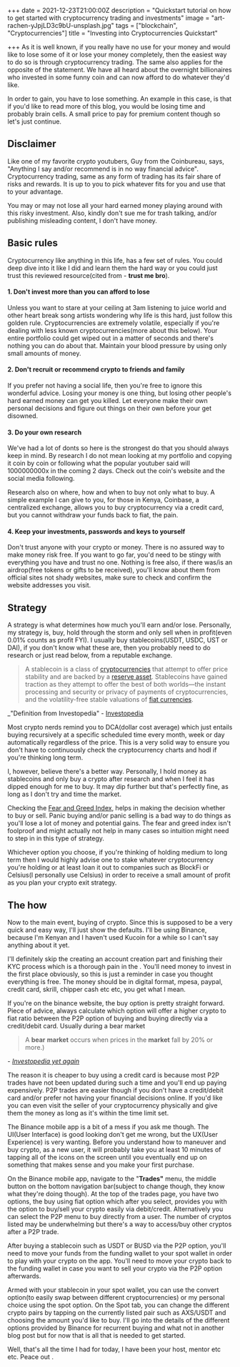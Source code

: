 +++
date = 2021-12-23T21:00:00Z
description = "Quickstart tutorial on how to get started with cryptocurrency trading and investments"
image = "art-rachen-yJpjLD3c9bU-unsplash.jpg"
tags = ["blockchain", "Cryptocurrencies"]
title = "Investing into Cryptocurrencies Quickstart"

+++
As it is well known, if you really have no use for your money and would like to lose some of it or lose your money completely, then the easiest way to do so is through cryptocurrency trading. The same also applies for the opposite of the statement. We have all heard about the overnight billionaires who invested in some funny coin and can now afford to do whatever they'd like.

In order to gain, you have to lose something. An example in this case, is that if you'd like to read more of this blog, you would be losing time and probably brain cells. A small price to pay for premium content though so let's just continue.

## Disclaimer

Like one of my favorite crypto youtubers, Guy from the Coinbureau, says, "Anything I say and/or recommend is in no way financial advice". Cryptocurrency trading, same as any form of trading has its fair share of risks and rewards. It is up to you to pick whatever fits for you and use that to your advantage.

You may or may not lose all your hard earned money playing around with this risky investment. Also, kindly don't sue me for trash talking, and/or publishing misleading content, I don't have money.

## Basic rules

Cryptocurrency like anything in this life, has a few set of rules. You could deep dive into it like I did and learn them the hard way or you could just trust this reviewed resource(cited from - **trust me bro**).

#### 1. Don't invest more than you can afford to lose

Unless you want to stare at your ceiling at 3am listening to juice world and other heart break song artists wondering why life is this hard, just follow this golden rule. Cryptocurrencies are extremely volatile, especially if you're dealing with less known cryptocurrencies(more about this below). Your entire portfolio could get wiped out in a matter of seconds and there's nothing you can do about that. Maintain your blood pressure by using only small amounts of money.

#### 2. Don't recruit or recommend crypto to friends and family

If you prefer not having a social life, then you're free to ignore this wonderful advice. Losing your money is one thing, but losing other people's hard earned money can get you killed. Let everyone make their own personal decisions and figure out things on their own before your get disowned.

#### 3. Do your own research

We've had a lot of donts so here is the strongest do that you should always keep in mind. By research I do not mean looking at my portfolio and copying it coin by coin or following what the popular youtuber said will 1000000000x in the coming 2 days. Check out the coin's website and the social media following.

Research also on where, how and when to buy not only what to buy. A simple example I can give to you, for those in Kenya, Coinbase, a centralized exchange, allows you to buy cryptocurrency via a credit card, but you cannot withdraw your funds back to fiat, the pain.

#### 4. Keep your investments, passwords and keys to yourself

Don't trust anyone with your crypto or money. There is no assured way to make money risk free. If you want to go far, you'd need to be stingy with everything you have and trust no one. Nothing is free also, if there was/is an airdrop(free tokens or gifts to be received), you'll know about them from official sites not shady websites, make sure to check and confirm the website addresses you visit.

## Strategy

A strategy is what determines how much you'll earn and/or lose. Personally, my strategy is, buy, hold through the storm and only sell when in profit(even 0.01% counts as profit FYI). I usually buy stablecoins(USDT, USDC, UST or DAI), if you don't know what these are, then you probably need to do research or just read below, from a reputable exchange.

> A stablecoin is a class of [cryptocurrencies](https://www.investopedia.com/terms/c/cryptocurrency.asp) that attempt to offer price stability and are backed by a [reserve asset](https://www.investopedia.com/terms/r/reserve-assets.asp). Stablecoins have gained traction as they attempt to offer the best of both worlds—the instant processing and security or privacy of payments of cryptocurrencies, and the volatility-free stable valuations of [fiat currencies](https://www.investopedia.com/terms/f/fiatmoney.asp).

_"Definition from Investopedia"  - [Investopedia](https://www.investopedia.com/terms/s/stablecoin.asp "Investopedia")

Most crypto nerds remind you to DCA(dollar cost average) which just entails buying recursively at a specific scheduled time every month, week or day automatically regardless of the price. This is a very solid way to ensure you don't have to continuously check the cryptocurrency charts and hodl if you're thinking long term.

I, however, believe there's a better way. Personally, I hold money as stablecoins and only buy a crypto after research and when I feel it has dipped enough for me to buy. It may dip further but that's perfectly fine, as long as I don't try and time the market.

Checking the [Fear and Greed Index](https://alternative.me/crypto/), helps in making the decision whether to buy or sell. Panic buying and/or panic selling is a bad way to do things as you'll lose a lot of money and potential gains. The fear and greed index isn't foolproof and might actually not help in many cases so intuition might need to step in in this type of strategy.

Whichever option you choose, if you're thinking of holding medium to long term then I would highly advise one to stake whatever cryptocurrency you're holding or at least loan it out to companies such as BlockFi or Celsius(I personally use Celsius) in order to receive a small amount of profit as you plan your crypto exit strategy. 

## The how

Now to the main event, buying of crypto. Since this is supposed to be a very quick and easy way, I'll just show the defaults. I'll be using Binance, because I'm Kenyan and I haven't used Kucoin for a while so I can't say anything about it yet.

I'll definitely skip the creating an account creation part and finishing their KYC process which is a thorough pain in the <you know where>. You'll need money to invest in the first place obviously, so this is just a reminder in case you thought everything is free. The money should be in digital format, mpesa, paypal, credit card, skrill, chipper cash etc etc, you get what I mean.

If you're on the binance website, the buy option is pretty straight forward. Piece of advice, always calculate which option will offer a higher crypto to fiat ratio between the P2P option of buying and buying directly via a credit/debit card. Usually during a bear market

> A **bear** **market** occurs when prices in the **market** fall by 20% or more.)

\- [_Investopedia yet again_](https://www.investopedia.com/terms/b/bearmarket.asp)

The reason it is cheaper to buy using a credit card is because most P2P trades have not been updated during such a time and you'll end up paying expensively. P2P trades are easier though if you don't have a credit/debit card and/or prefer not having your financial decisions online. If you'd like you can even visit the seller of your cryptocurrency physically and give them the money as long as it's within the time limit set.

The Binance mobile app is a bit of a mess if you ask me though. The UI(User Interface) is good looking don't get me wrong, but the UX(User Experience) is very wanting. Before you understand how to maneuver and buy crypto, as a new user, it will probably take you at least 10 minutes of tapping all of the icons on the screen until you eventually end up on something that makes sense and you make your first purchase. 

On the Binance mobile app, navigate to the "**Trades"** menu, the middle button on the bottom navigation bar(subject to change though, they know what they're doing though). At the top of the trades page, you have two options, the buy using fiat option which after you select, provides you with the option to buy/sell your crypto easily via debit/credit. Alternatively you can select the P2P menu to buy directly from a user. The number of cryptos listed may be underwhelming but there's a way to access/buy other cryptos after a P2P trade. 

After buying a stablecoin such as USDT or BUSD via the P2P option, you'll need to move your funds from the funding wallet to your spot wallet in order to play with your crypto on the app. You'll need to move your crypto back to the funding wallet in case you want to sell your crypto via the P2P option afterwards. 

Armed with your stablecoin in your spot wallet, you can use the convert option(to easily swap between different cryptocurrencies) or my personal choice using the spot option. On the Spot tab, you can change the different crypto pairs by tapping on the currently listed pair such as AXS/USDT and choosing the amount you'd like to buy. I'll go into the details of the different options provided by Binance for recurrent buying and what not in another blog post but for now that is all that is needed to get started.

Well, that's all the time I had for today, I have been your host, mentor etc etc. Peace out .
